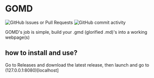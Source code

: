 # GOMD
![GitHub Issues or Pull Requests](https://img.shields.io/github/issues/core6quad/GOMD)
![GitHub commit activity](https://img.shields.io/github/commit-activity/m/core6quad/GOMD)

GOMD's job is simple, build your .gmd (glorified .md)'s into a working webpage(s)

## how to install and use?
Go to Releases and download the latest release, then launch and go to (127.0.0.1:8080)[localhost]